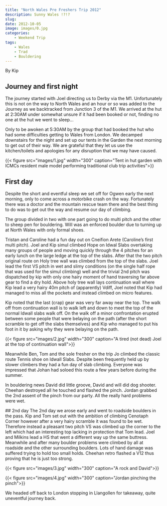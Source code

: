 ```yaml
---
title: "North Wales Pre Freshers Trip 2012"
description: Sunny Wales !?!?
slug: 
date: 2012-10-05
image: images/0.jpg
categories:
    - Weekend Trip
tags:
    - Wales
    - Trad
    - Bouldering
---
```


By Kip

## Journey and first night
The journey started with Joel directing us to Derby via the M1. Unfortunately this is not on the way to North Wales and an hour or so was added to the Journey as we backtracked from Junction 3 of the M1. We arrived at the hut at 2:30AM under somewhat unsure if it had been booked or not, finding no one at the hut we went to sleep...

Only to be awoken at 5:30AM by the group that had booked the hut who had some difficulties getting to Wales from London. We decamped downstairs for the night and set up our tents in the Garden the next morning to get out of their way. We are grateful that they let us use the kitchen/toilets and apologies for any disruption that we may have caused.

{{< figure src="images/1.jpg" width="300" caption="Tent in hut garden with ICMCs resident male model performing traditional club trip activities">}}


## First day
Despite the short and eventful sleep we set off for Ogwen early the next morning, only to come across a motorbike crash on the way. Fortunately there was a doctor and the mountain rescue team there and the best thing to do was to get out the way and resume our day of climbing.

The group divided in two with one part going to do multi pitch and the other to sheep pen for bouldering. Will was an enforced boulder due to turning up at North Wales with only formal shoes.
 
Tristan and Caroline had a fun day out on Cneifion Arete (Caroline’s first multi pitch).
Joel and Kip simul climbed Hope on Idwal Slabs overtaking many groups of people and moving quickly through the 4 pitches for an early lunch on the large ledge at the top of the slabs. After that the two pitch original route on Holy tree wall was climbed from the top of the slabs. Joel lead the first VS pitch in wet and slimy conditions (on the single half rope that was used for the simul climbing) well and the trivial 2nd pitch was dispatched by kip with only one hairy moment of hand traversing far above gear to find a dry hold. Above holy tree wall lays continuation wall where Kip lead a very hairy 40m pitch of (apparently) Vdiff, Joel noted that Kip had managed to miss all the pockets and instead climbed on micro features. 

Kip noted that the last (crap) gear was very far away near the top. The walk off from continuation wall is to walk left and down to meet the top of the normal Idwall slabs walk off. On the walk off a minor confrontation erupted between some people that were belaying on the path (after the short scramble to get off the slabs themselves) and Kip who managed to put his foot in it by asking why they were belaying on the path.

{{< figure src="images/2.jpg" width="300" caption="A tired (not dead) Joel at the top of continuation wall">}}

Meanwhile Ben, Tom and the sole fresher on the trip Jo climbed the classic route Tennis shoe on Idwall Slabs. Despite been frequently held up by slower climbers they had a fun day of slab climbing. Everyone was impressed that Johan had soloed this route a few years before during the summer.

In bouldering news David did little groove, David and will did dog shooter. Cheehan destroyed all he touched and flashed the pinch. Jordan grabbed the 2nd assent of the pinch from our party. All the really hard problems were wet.

## 2nd day
The 2nd day we arose early and went to roadside boulders in the pass. Kip and Tom set out with the ambition of climbing Cenotaph Corner however after a very hairy scramble it was found to be wet. Therefore instead a pleasant two pitch VS was climbed up the corner to the left which had an interesting top lacking in protection that Tom lead. Joel and Milkins lead a HS that went a different way up the same buttress. Meanwhile and after many boulder problems were climbed by all at roadside and the other surrounding boulders. Lots of hand damage was suffered trying to hold too small holds. Cheehan retro flashed a V12 thus proving that he is just too strong.

{{< figure src="images/3.jpg" width="300" caption="A rock and David">}}

{{< figure src="images/4.jpg" width="300" caption="Jordan pinching the pinch">}}

We headed off back to London stopping in Llangollen for takeaway, quite uneventful journey back.